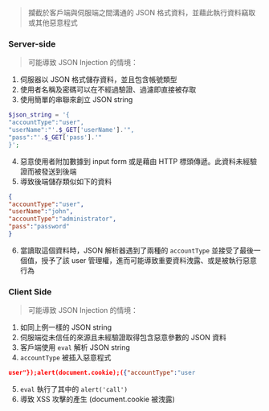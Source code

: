 
> 攔截於客戶端與伺服端之間溝通的 JSON  格式資料，並藉此執行資料竊取或其他惡意程式

### Server-side 

> 可能導致 JSON Injection 的情境：

1.  伺服器以 JSON 格式儲存資料，並且包含帳號類型
2.  使用者名稱及密碼可以在不經過驗證、過濾即直接被存取
3.  使用簡單的串聯來創立 JSON string

 ```php
$json_string = '{
"accountType":"user",
"userName":"'.$_GET['userName'].'",
"pass":"'.$_GET['pass'].'"
}';
```

4.  惡意使用者附加數據到 input form 或是藉由 HTTP 標頭傳遞。此資料未經驗證而被發送到後端
5.  導致後端儲存類似如下的資料
   ```JSON
{ 
  "accountType":"user",
  "userName":"john",
  "accountType":"administrator",
  "pass":"password"
}
```
6.  當讀取這個資料時，JSON 解析器遇到了兩種的 `accountType` 並接受了最後一個值，授予了該 user 管理權，進而可能導致重要資料洩露、或是被執行惡意行為

### Client Side

> 可能導致 JSON Injection 的情境：

1.  如同上例一樣的 JSON string
2.  伺服端從未信任的來源且未經驗證取得包含惡意參數的 JSON 資料
3.  客戶端使用 `eval` 解析 JSON string
4.  `accountType` 被插入惡意程式
```JSON
user"});alert(document.cookie);({"accountType":"user
```
5. `eval` 執行了其中的 `alert('call')` 
6.  導致 XSS 攻擊的產生 (document.cookie 被洩露)
